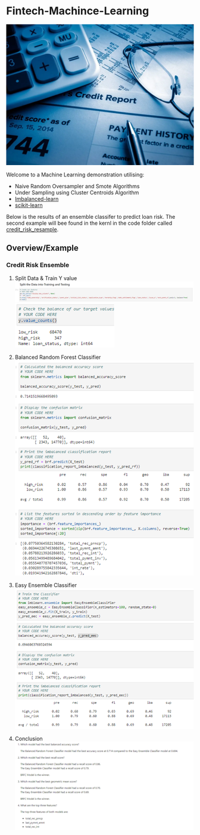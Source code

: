 # Fintech-Machince-Learning

![image_add](Images/credit-risk-analysis-1024x768.webp)  

Welcome to a Machine Learning  demonstration utilising:
- Naive Random Oversampler and Smote Algorithms
- Under Sampling using Cluster Centroids Algorithm
- [Imbalanced-learn](https://imbalanced-learn.org/stable/)
- [scikit-learn](https://scikit-learn.org/stable/)

Below is the results of an ensemble classifer to predict  loan risk.
The second example will bee found in the kernl in the code folder called [credit_risk_resample](https://github.com/muramemory/Fintech-Machine-Learning/blob/main/Code/credit_risk_resampling.ipynb).  
## Overview/Example

### Credit Risk Ensemble    
1. Split Data & Train Y value    
![image_add](Images/split_ensemble_data.png)  
![image_add](Images/counts_y_values_ensemble.png)  


2. Balanced Random Forest Classifier    
![image_add](Images/BRFC_ensemble_results.png)  

3. Easy Ensemble Classifier  
![image_add](Images/EEC_ensemble_results.png)  

4. Conclusion  
![image_add](Images/conclusion_ensemble.png)  

